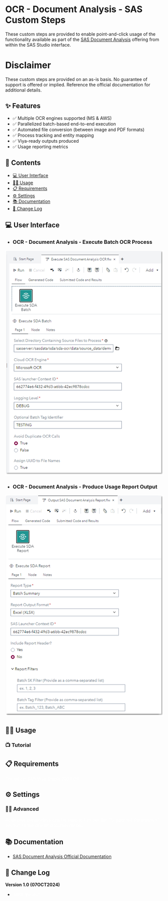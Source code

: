# OCR - Document Analysis - SAS Custom Steps

These custom steps are provided to enable point-and-click usage of the functionality available as part of the [SAS Document Analysis](https://www.sas.com/en_us/solutions/ai/models.html) offering from within the SAS Studio interface.

# Disclaimer

These custom steps are provided on an as-is basis. No guarantee of support is offered or implied. Reference the official documentation for additional details.

## ✨ Features
- ✅ Multiple OCR engines supported (MS & AWS)
- ✅ Parallelized batch-based end-to-end execution
- ✅ Automated file conversion (between image and PDF formats) 
- ✅ Process tracking and entity mapping
- ✅ Viya-ready outputs produced
- ✅ Usage reporting metrics

## 📖 Contents
- [💻 User Interface](#user-interface)
- [👩‍💻 Usage](#usage)
- [📋 Requirements](#requirements)
- [⚙️ Settings](#settings)
- [📚 Documentation](#documentation)
- [📝 Change Log](#change-log)

<a name="user-interface"/>

## 💻 User Interface
* ### OCR - Document Analysis - Execute Batch OCR Process ###
![](img/sda-execute-ocr-batch-process.png)

* ### OCR - Document Analysis - Produce Usage Report Output ###
![](img/sda-produce-usage-report.png)

<a name="usage"/>

## 👩‍💻 Usage

### 📺 Tutorial

<a name="requirements"/>

## 📋 Requirements

<span style="color:white">Tested on SAS Viya Stable 2024.09</span>

<a name="settings"/>

## ⚙️ Settings

### 🧙‍♂️ Advanced

<span style="color:white"> Additional parameters can be supplied as per the "Supported Parameters" section of the official documentation.</span>

<a name="documentation"/>

## 📚 Documentation
- [SAS Document Analysis Official Documentation](https://helpcenter.unx.sas.com/test/doc/en/aaimdacdc/v_001/aaimdawlcm/home.htm)
  
<a name="change-log"/>

## 📝 Change Log

**Version 1.0 (07OCT2024)** 
* <span style="color:white">Initial Version</span>

